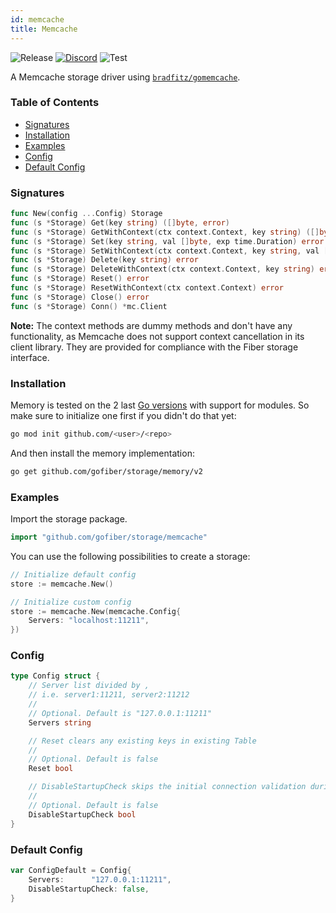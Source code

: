 ```yaml
---
id: memcache
title: Memcache
---
```


![Release](https://img.shields.io/github/v/tag/gofiber/storage?filter=memcache*)
[![Discord](https://img.shields.io/discord/704680098577514527?style=flat&label=%F0%9F%92%AC%20discord&color=00ACD7)](https://gofiber.io/discord)
![Test](https://img.shields.io/github/actions/workflow/status/gofiber/storage/test-memcache.yml?label=Tests)

A Memcache storage driver using [`bradfitz/gomemcache`](https://github.com/bradfitz/gomemcache).

### Table of Contents
- [Signatures](#signatures)
- [Installation](#installation)
- [Examples](#examples)
- [Config](#config)
- [Default Config](#default-config)

### Signatures
```go
func New(config ...Config) Storage
func (s *Storage) Get(key string) ([]byte, error)
func (s *Storage) GetWithContext(ctx context.Context, key string) ([]byte, error)
func (s *Storage) Set(key string, val []byte, exp time.Duration) error
func (s *Storage) SetWithContext(ctx context.Context, key string, val []byte, exp time.Duration) error
func (s *Storage) Delete(key string) error
func (s *Storage) DeleteWithContext(ctx context.Context, key string) error
func (s *Storage) Reset() error
func (s *Storage) ResetWithContext(ctx context.Context) error
func (s *Storage) Close() error
func (s *Storage) Conn() *mc.Client
```

**Note:** The context methods are dummy methods and don't have any functionality, as Memcache does not support context cancellation in its client library. They are provided for compliance with the Fiber storage interface.

### Installation
Memory is tested on the 2 last [Go versions](https://golang.org/dl/) with support for modules. So make sure to initialize one first if you didn't do that yet:
```bash
go mod init github.com/<user>/<repo>
```
And then install the memory implementation:
```bash
go get github.com/gofiber/storage/memory/v2
```

### Examples
Import the storage package.
```go
import "github.com/gofiber/storage/memcache"
```

You can use the following possibilities to create a storage:
```go
// Initialize default config
store := memcache.New()

// Initialize custom config
store := memcache.New(memcache.Config{
	Servers: "localhost:11211",
})
```

### Config
```go
type Config struct {
	// Server list divided by ,
	// i.e. server1:11211, server2:11212
	//
	// Optional. Default is "127.0.0.1:11211"
	Servers string

	// Reset clears any existing keys in existing Table
	//
	// Optional. Default is false
	Reset bool

	// DisableStartupCheck skips the initial connection validation during New.
	//
	// Optional. Default is false
	DisableStartupCheck bool
}
```

### Default Config
```go
var ConfigDefault = Config{
	Servers:      "127.0.0.1:11211",
	DisableStartupCheck: false,
}
```
